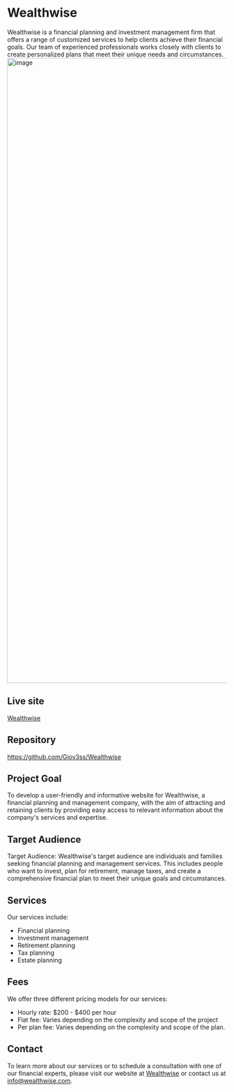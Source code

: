 # Wealthwise
Wealthwise is a financial planning and investment management firm that offers a range of customized services to help clients achieve their financial goals. Our team of experienced professionals works closely with clients to create personalized plans that meet their unique needs and circumstances.
<img width="1436" alt="image" src="https://user-images.githubusercontent.com/112728772/235267425-87c20813-ae38-4028-99a2-fbed19026a32.png">

## Live site 
[Wealthwise](https://giov3ss.github.io/Wealthwise/index.html)

## Repository
https://github.com/Giov3ss/Wealthwise

## Project Goal
To develop a user-friendly and informative website for Wealthwise, a financial planning and management company, with the aim of attracting and retaining clients by providing easy access to relevant information about the company's services and expertise.

## Target Audience
Target Audience:
Wealthwise's target audience are individuals and families seeking financial planning and management services. This includes people who want to invest, plan for retirement, manage taxes, and create a comprehensive financial plan to meet their unique goals and circumstances.

## Services
Our services include:

- Financial planning
- Investment management
- Retirement planning
- Tax planning
- Estate planning

## Fees
We offer three different pricing models for our services:

- Hourly rate: $200 - $400 per hour
- Flat fee: Varies depending on the complexity and scope of the project
- Per plan fee: Varies depending on the complexity and scope of the plan.

## Contact
To learn more about our services or to schedule a consultation with one of our financial experts, please visit our website at [Wealthwise](https://giov3ss.github.io/Wealthwise/index.html) or contact us at info@wealthwise.com.
